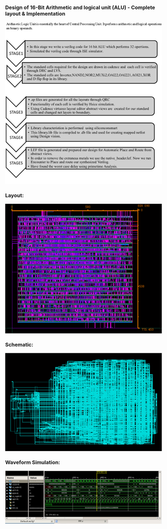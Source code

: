 ### Design of 16-Bit Arithmetic and logical unit (ALU) - Complete layout  & Implementation
![alt text](https://github.com/Damodharan5/Verilog/blob/master/VLSI%20project/ALU/Flow%20chart.png)
### Layout:
![alt text](https://github.com/Damodharan5/Verilog/blob/master/VLSI%20project/ALU/layout.PNG)
### Schematic:
![alt text](https://github.com/Damodharan5/Verilog/blob/master/VLSI%20project/ALU/sche.PNG)
### Waveform Simulation:
![alt text](https://github.com/Damodharan5/Verilog/blob/master/VLSI%20project/ALU/waveform.PNG)
